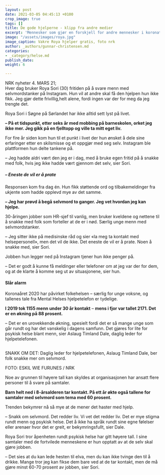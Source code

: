 ```yaml
---
layout: post
date: 2021-03-05 04:45:13 +0100
crop_image: true
tags: []
title: De gode hjelperne - klipp fra andre medier
excerpt: 'Mennesker som gjør en forskjell for andre mennesker i koronatider '
image: "/assets/images/roya.jpg"
image_caption: Vakre Roya hjelper gratis, foto nrk
author: _authors/gunnar-christensen.md
categories:
- _category/helse.md
publish_date: 
weight: 6

---
```

NRK nyheter 4. MARS 21;  
Hver dag bruker Roya Sori (30) fritiden på å svare menn med selvmordstanker på Instagram. Hun vil at andre skal få den hjelpen hun ikke fikk. Jeg gjør dette frivillig,helt alene, fordi ingen var der for meg da jeg trengte det.

Roya Sori i Søgne på Sørlandet har ikke alltid sett lyst på livet.

**– På et tidspunkt, etter seks år med mobbing på barneskolen, orket jeg ikke mer. Jeg gikk på en fjelltopp og ville ta mitt eget liv.**

For fire år siden kom hun til et punkt i livet der hun ønsket å dele sine erfaringer etter en skilsmisse og et oppgjør med seg selv. Instagram ble plattformen hun delte tankene på.

– Jeg hadde aldri vært den jeg er i dag, med å bruke egen fritid på å snakke med folk, hvis jeg ikke hadde vært gjennom det selv, sier Sori.

##### – Eneste de vil er å prate

Responsen kom fra dag én. Hun fikk støttende ord og tilbakemeldinger fra ukjente som hadde opplevd mye av det samme.

**– Jeg har prøvd å begå selvmord to ganger. Jeg vet hvordan jeg kan hjelpe.**

30-åringen jobber som HR-sjef til vanlig, men bruker kveldene og nettene til å snakke med folk som forteller at de er i nød. Særlig unge menn med selvmordstanker.

– Jeg sitter ikke på medisinske råd og sier «la meg ta kontakt med helsepersonell», men det vil de ikke. Det eneste de vil er å prate. Noen å snakke med, sier Sori.

Jobben hun legger ned på Instagram tjener hun ikke penger på.

– Det er godt å kunne få meldinger eller telefoner om at jeg var der for dem, og at de klarte å komme seg ut av situasjonene, sier hun.

#### Slår alarm

Koronaåret 2020 har påvirket folkehelsen – særlig for unge voksne, og tallenes tale fra Mental Helses hjelpetelefon er tydelige.

**I 2019 tok 1155 menn under 30 år kontakt** – **mens i fjor var tallet 2171. Det er en økning på 88 prosent.**

– Det er en urovekkende økning, spesielt fordi det er så mange unge som går rundt og har det vanskelig i dagens samfunn. Det gjøres for lite for psykisk helse blant menn, sier Aslaug Timland Dale, daglig leder for hjelpetelefonen.

![Aslaug Timland Dale, daglig leder i Mental Helse Norge, utenfor kontoret i Skien. Foto: Eskil Wie Furunes / NRK](data:image/gif;base64,R0lGODlhAQABAIAAAAAAAP///yH5BAEAAAAALAAAAAABAAEAAAIBRAA7 "Trykk for å øke størrelsen på bildet")

SNAKK OM DET: Daglig leder for hjelpetelefonen, Aslaug Timland Dale, ber folk snakke mer om selvmord.

FOTO: ESKIL WIE FURUNES / NRK

Noe av grunnen til høyere tall kan skyldes at organisasjonen har ansatt flere personer til å svare på samtaler.

**Barn helt ned i 8-årsalderen tar kontakt. På ett år økte også tallene for samtaler med selvmord som tema med 60 prosent.**

Trenden bekymrer nå så mye at de mener det haster med hjelp.

– Snakk om selvmord. Det redder liv. Vi vet det redder liv. Det er mye stigma rundt menn og psykisk helse. Det å ikke ha språk rundt sine egne følelser eller arenaer hvor det er greit, er bekymringsfullt, sier Dale.

Roya Sori tror åpenheten rundt psykisk helse har gitt høyere tall. I sine samtaler med de fortvilede menneskene er hun opptatt av at de selv skal gjøre jobben.

– Det sies at du kan lede hesten til elva, men du kan ikke tvinge den til å drikke. Mange tror jeg kan fikse dem bare ved at de tar kontakt, men de må gjøre minst 60-70 prosent av jobben, sier Sori.